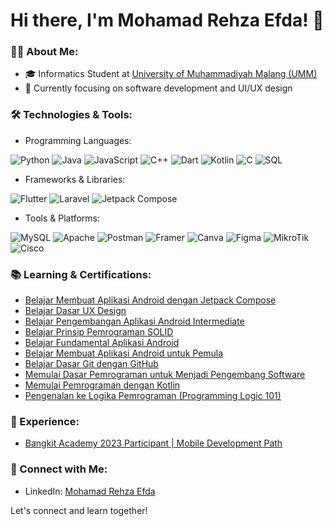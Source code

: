 # Hi there, I'm Mohamad Rehza Efda! 👋

### 👨‍💻 About Me:
- 🎓 Informatics Student at [University of Muhammadiyah Malang (UMM)](https://www.umm.ac.id/)
- 🌱 Currently focusing on software development and UI/UX design

### 🛠️ Technologies & Tools:
- Programming Languages:
  
![Python](https://img.shields.io/badge/Python-3776AB?style=for-the-badge&logo=python&logoColor=white)
![Java](https://img.shields.io/badge/Java-007396?style=for-the-badge&logo=java&logoColor=white)
![JavaScript](https://img.shields.io/badge/JavaScript-F7DF1E?style=for-the-badge&logo=javascript&logoColor=black)
![C++](https://img.shields.io/badge/C++-00599C?style=for-the-badge&logo=c%2B%2B&logoColor=white)
![Dart](https://img.shields.io/badge/Dart-0175C2?style=for-the-badge&logo=dart&logoColor=white)
![Kotlin](https://img.shields.io/badge/Kotlin-0095D5?style=for-the-badge&logo=kotlin&logoColor=white)
![C](https://img.shields.io/badge/C-00599C?style=for-the-badge&logo=c&logoColor=white)
![SQL](https://img.shields.io/badge/SQL-4479A1?style=for-the-badge&logo=sql&logoColor=white)

- Frameworks & Libraries:
  
![Flutter](https://img.shields.io/badge/Flutter-02569B?style=for-the-badge&logo=flutter&logoColor=white)
![Laravel](https://img.shields.io/badge/Laravel-FF2D20?style=for-the-badge&logo=laravel&logoColor=white)
![Jetpack Compose](https://img.shields.io/badge/Jetpack%20Compose-6200EE?style=for-the-badge&logo=android&logoColor=white)

- Tools & Platforms:
  
![MySQL](https://img.shields.io/badge/MySQL-4479A1?style=for-the-badge&logo=mysql&logoColor=white)
![Apache](https://img.shields.io/badge/Apache-D22128?style=for-the-badge&logo=apache&logoColor=white)
![Postman](https://img.shields.io/badge/Postman-FF6C37?style=for-the-badge&logo=postman&logoColor=white)
![Framer](https://img.shields.io/badge/Framer-0055FF?style=for-the-badge&logo=framer&logoColor=white)
![Canva](https://img.shields.io/badge/Canva-00C4CC?style=for-the-badge&logo=canva&logoColor=white)
![Figma](https://img.shields.io/badge/Figma-F24E1E?style=for-the-badge&logo=figma&logoColor=white)
![MikroTik](https://img.shields.io/badge/MikroTik-006699?style=for-the-badge&logo=mikrotik&logoColor=white)
![Cisco](https://img.shields.io/badge/Cisco-1BA0D7?style=for-the-badge&logo=cisco&logoColor=white)

### 📚 Learning & Certifications:
- [Belajar Membuat Aplikasi Android dengan Jetpack Compose](#)
- [Belajar Dasar UX Design](#)
- [Belajar Pengembangan Aplikasi Android Intermediate](#)
- [Belajar Prinsip Pemrograman SOLID](#)
- [Belajar Fundamental Aplikasi Android](#)
- [Belajar Membuat Aplikasi Android untuk Pemula](#)
- [Belajar Dasar Git dengan GitHub](#)
- [Memulai Dasar Pemrograman untuk Menjadi Pengembang Software](#)
- [Memulai Pemrograman dengan Kotlin](#)
- [Pengenalan ke Logika Pemrograman (Programming Logic 101)](#)

### 💼 Experience:
- [Bangkit Academy 2023 Participant | Mobile Development Path](#)

### 🤝 Connect with Me:
- LinkedIn: [Mohamad Rehza Efda](https://www.linkedin.com/in/mrehzaefda/)

Let's connect and learn together!
